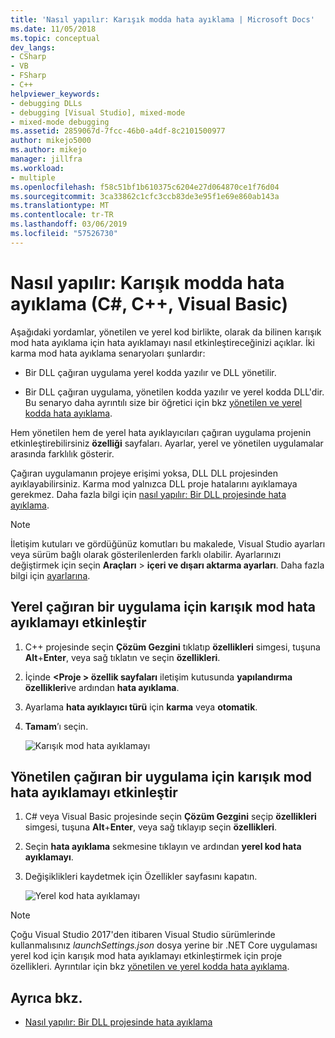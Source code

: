```yaml
---
title: 'Nasıl yapılır: Karışık modda hata ayıklama | Microsoft Docs'
ms.date: 11/05/2018
ms.topic: conceptual
dev_langs:
- CSharp
- VB
- FSharp
- C++
helpviewer_keywords:
- debugging DLLs
- debugging [Visual Studio], mixed-mode
- mixed-mode debugging
ms.assetid: 2859067d-7fcc-46b0-a4df-8c2101500977
author: mikejo5000
ms.author: mikejo
manager: jillfra
ms.workload:
- multiple
ms.openlocfilehash: f58c51bf1b610375c6204e27d064870ce1f76d04
ms.sourcegitcommit: 3ca33862c1cfc3ccb83de3e95f1e69e860ab143a
ms.translationtype: MT
ms.contentlocale: tr-TR
ms.lasthandoff: 03/06/2019
ms.locfileid: "57526730"
---
```

# <a name="how-to-debug-in-mixed-mode-c-c-visual-basic"></a>Nasıl yapılır: Karışık modda hata ayıklama (C#, C++, Visual Basic)

Aşağıdaki yordamlar, yönetilen ve yerel kod birlikte, olarak da bilinen karışık mod hata ayıklama için hata ayıklamayı nasıl etkinleştireceğinizi açıklar. İki karma mod hata ayıklama senaryoları şunlardır:

- Bir DLL çağıran uygulama yerel kodda yazılır ve DLL yönetilir.

- Bir DLL çağıran uygulama, yönetilen kodda yazılır ve yerel kodda DLL'dir. Bu senaryo daha ayrıntılı size bir öğretici için bkz [yönetilen ve yerel kodda hata ayıklama](../debugger/how-to-debug-managed-and-native-code.md).

Hem yönetilen hem de yerel hata ayıklayıcıları çağıran uygulama projenin etkinleştirebilirsiniz **özelliği** sayfaları. Ayarlar, yerel ve yönetilen uygulamalar arasında farklılık gösterir.

Çağıran uygulamanın projeye erişimi yoksa, DLL DLL projesinden ayıklayabilirsiniz. Karma mod yalnızca DLL proje hatalarını ayıklamaya gerekmez. Daha fazla bilgi için [nasıl yapılır: Bir DLL projesinde hata ayıklama](../debugger/how-to-debug-from-a-dll-project.md).

> [!NOTE]
> İletişim kutuları ve gördüğünüz komutları bu makalede, Visual Studio ayarları veya sürüm bağlı olarak gösterilenlerden farklı olabilir. Ayarlarınızı değiştirmek için seçin **Araçları** > **içeri ve dışarı aktarma ayarları**. Daha fazla bilgi için [ayarlarına](../ide/environment-settings.md#reset-settings).

## <a name="enable-mixed-mode-debugging-for-a-native-calling-app"></a>Yerel çağıran bir uygulama için karışık mod hata ayıklamayı etkinleştir

1. C++ projesinde seçin **Çözüm Gezgini** tıklatıp **özellikleri** simgesi, tuşuna **Alt**+**Enter**, veya sağ tıklatın ve seçin **özellikleri**.

1. İçinde  **\<Proje > özellik sayfaları** iletişim kutusunda **yapılandırma özellikleri**ve ardından **hata ayıklama**.

1. Ayarlama **hata ayıklayıcı türü** için **karma** veya **otomatik**.

1. **Tamam**’ı seçin.

   ![Karışık mod hata ayıklamayı](../debugger/media/dbg-mixed-mode-from-native.png "karışık modda hata ayıklama etkinleştirme")

## <a name="enable-mixed-mode-debugging-for-a-managed-calling-app"></a>Yönetilen çağıran bir uygulama için karışık mod hata ayıklamayı etkinleştir

1. C# veya Visual Basic projesinde seçin **Çözüm Gezgini** seçip **özellikleri** simgesi, tuşuna **Alt**+**Enter**, veya sağ tıklayıp seçin **özellikleri**.

1. Seçin **hata ayıklama** sekmesine tıklayın ve ardından **yerel kod hata ayıklamayı**.

1. Değişiklikleri kaydetmek için Özellikler sayfasını kapatın.

   ![Yerel kod hata ayıklamayı](../debugger/media/dbg-mixed-mode-from-csharp.png "yerel kod hata ayıklamayı etkinleştir")

> [!NOTE]
> Çoğu Visual Studio 2017'den itibaren Visual Studio sürümlerinde kullanmalısınız *launchSettings.json* dosya yerine bir .NET Core uygulaması yerel kod için karışık mod hata ayıklamayı etkinleştirmek için proje özellikleri. Ayrıntılar için bkz [yönetilen ve yerel kodda hata ayıklama](../debugger/how-to-debug-managed-and-native-code.md).

## <a name="see-also"></a>Ayrıca bkz.

- [Nasıl yapılır: Bir DLL projesinde hata ayıklama](../debugger/how-to-debug-from-a-dll-project.md)